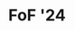 ---
layout: page
title: FoF '24
nav: true
nav_order: 6
dropdown: true
children: 
    - title: FoF '24
      permalink: /FOF24/
    - title: Business of Football '24
      permalink: /BGF24/
    - title: FAME '24
      permalink: /FAME24/
---